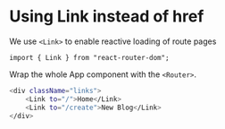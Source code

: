 # Using Link instead of href

We use `<Link>` to enable reactive loading of route pages

`import { Link } from "react-router-dom";`

Wrap the whole App component with the `<Router>`.

```bash
<div className="links">
    <Link to="/">Home</Link>
    <Link to="/create">New Blog</Link>
</div>
```



